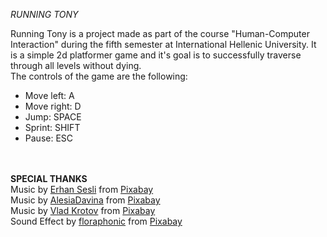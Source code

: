 <i>RUNNING TONY</i>

Running Tony is a project made as part of the course "Human-Computer Interaction" during the fifth semester at International Hellenic University. It is a simple 2d platformer game and it's goal is to successfully traverse through all levels without dying. <br>
The controls of the game are the following:
  <ul>
    <li>Move left: A</li>
    <li>Move right: D</li>
    <li>Jump: SPACE</li>
    <li>Sprint: SHIFT</li>
    <li>Pause: ESC</li>
  </ul> <br> <br>
  <b>SPECIAL THANKS</b> <br>
  Music by <a href="https://pixabay.com/users/esesli-46601007/?utm_source=link-attribution&utm_medium=referral&utm_campaign=music&utm_content=262410">Erhan Sesli</a> from <a href="https://pixabay.com/music//?utm_source=link-attribution&utm_medium=referral&utm_campaign=music&utm_content=262410">Pixabay</a> <br>
  Music by <a href="https://pixabay.com/users/alesiadavina-32608554/?utm_source=link-attribution&utm_medium=referral&utm_campaign=music&utm_content=209410">AlesiaDavina</a> from <a href="https://pixabay.com//?utm_source=link-attribution&utm_medium=referral&utm_campaign=music&utm_content=209410">Pixabay</a> <br>
  Music by <a href="https://pixabay.com/users/moodmode-33139253/?utm_source=link-attribution&utm_medium=referral&utm_campaign=music&utm_content=258782">Vlad Krotov</a> from <a href="https://pixabay.com/music//?utm_source=link-attribution&utm_medium=referral&utm_campaign=music&utm_content=258782">Pixabay</a> <br>
  Sound Effect by <a href="https://pixabay.com/users/floraphonic-38928062/?utm_source=link-attribution&utm_medium=referral&utm_campaign=music&utm_content=188105">floraphonic</a> from <a href="https://pixabay.com/sound-effects//?utm_source=link-attribution&utm_medium=referral&utm_campaign=music&utm_content=188105">Pixabay</a>
